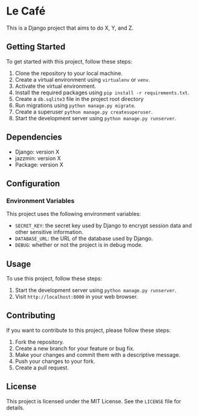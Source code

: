 # Le Café

This is a Django project that aims to do X, Y, and Z.

## Getting Started

To get started with this project, follow these steps:

1. Clone the repository to your local machine.
2. Create a virtual environment using `virtualenv` or `venv`.
3. Activate the virtual environment.
4. Install the required packages using `pip install -r requirements.txt`.
5. Create a `db.sqlite3` file in the project root directory 
6. Run migrations using `python manage.py migrate`.
7. Create a superuser `python manage.py createsuperuser`.
8. Start the development server using `python manage.py runserver`.

## Dependencies

- Django: version X
- jazzmin: version X
- Package: version X

## Configuration

### Environment Variables

This project uses the following environment variables:

- `SECRET_KEY`: the secret key used by Django to encrypt session data and other sensitive information.
- `DATABASE_URL`: the URL of the database used by Django.
- `DEBUG`: whether or not the project is in debug mode.

## Usage

To use this project, follow these steps:

1. Start the development server using `python manage.py runserver`.
2. Visit `http://localhost:8000` in your web browser.

## Contributing

If you want to contribute to this project, please follow these steps:

1. Fork the repository.
2. Create a new branch for your feature or bug fix.
3. Make your changes and commit them with a descriptive message.
4. Push your changes to your fork.
5. Create a pull request.

## License

This project is licensed under the MIT License. See the `LICENSE` file for details.